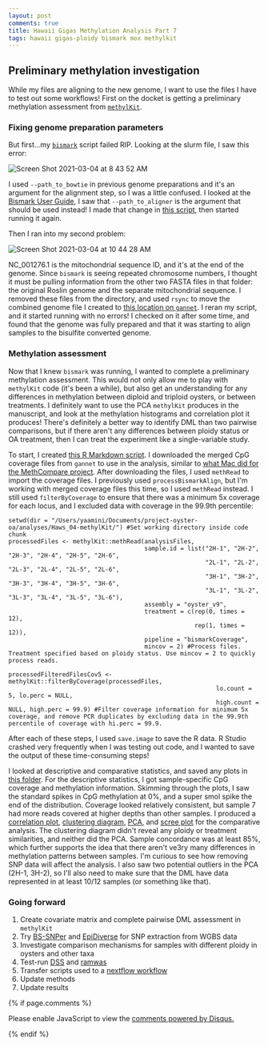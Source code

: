 ```yaml
---
layout: post
comments: true
title: Hawaii Gigas Methylation Analysis Part 7
tags: hawaii gigas-ploidy bismark mox methylkit
---
```


## Preliminary methylation investigation

While my files are aligning to the new genome, I want to use the files I have to test out some workflows! First on the docket is getting a preliminary methylation assessment from [`methylKit`](https://bioconductor.org/packages/release/bioc/vignettes/methylKit/inst/doc/methylKit.html).

### Fixing genome preparation parameters

But first...my [`bismark`](https://github.com/FelixKrueger/Bismark) script failed RIP. Looking at the slurm file, I saw this error:

![Screen Shot 2021-03-04 at 8 43 52 AM](https://user-images.githubusercontent.com/22335838/110013468-828c2400-7cd6-11eb-9554-b9402ab98e49.png)

I used `--path_to_bowtie` in previous genome preparations and it's an argument for the alignment step, so I was a little confused. I looked at the [Bismark User Guide](https://rawgit.com/FelixKrueger/Bismark/master/Docs/Bismark_User_Guide.html#i-bismark-genome-preparation), I saw that `--path_to_aligner` is the argument that should be used instead! I made that change in [this script](https://github.com/RobertsLab/project-oyster-oa/blob/master/code/Haws/03-bismark-roslin.sh), then started running it again.

Then I ran into my second problem:

![Screen Shot 2021-03-04 at 10 44 28 AM](https://user-images.githubusercontent.com/22335838/110013545-9b94d500-7cd6-11eb-8d05-c9bf2949f48e.png)

NC_001276.1 is the mitochondrial sequence ID, and it's at the end of the genome. Since `bismark` is seeing repeated chromosome numbers, I thought it must be pulling information from the other two FASTA files in that folder: the original Roslin genome and the separate mitochondrial sequence. I removed these files from the directory, and used `rsync` to move the combined genome file I created to [this location on `gannet`](https://gannet.fish.washington.edu/spartina/project-oyster-oa/Haws/data/cgigas_uk_roslin_v1_genomic-mito.fa). I reran my script, and it started running with no errors! I checked on it after some time, and found that the genome was fully prepared and that it was starting to align samples to the bisulfite converted genome.

### Methylation assessment

Now that I knew `bismark` was running, I wanted to complete a preliminary methylation assessment. This would not only allow me to play with `methylKit` code (it's been a while), but also get an understanding for any differences in methylation between diploid and triploid oysters, or between treatments. I definitely want to use the PCA `methylKit` produces in the manuscript, and look at the methylation histograms and correlation plot it produces! There's definitely a better way to identify DML than two pairwise comparisons, but if there aren't any differences between ploidy status or OA treatment, then I can treat the experiment like a single-variable study.

To start, I created [this R Markdown script](https://github.com/RobertsLab/project-oyster-oa/tree/master/code/Haws/04-methylKit.Rmd). I downloaded the merged CpG coverage files from `gannet` to use in the analysis, similar to [what Mac did for the MethCompare project](https://github.com/hputnam/Meth_Compare/blob/master/code/MethCompare_methylKit_analysis.R). After downloading the files, I used `methRead` to import the coverage files. I previously used `processBismarkAlign`, but I'm working with merged coverage files this time, so I used `methRead` instead. I still used `filterByCoverage` to ensure that there was a minimum 5x coverage for each locus, and I excluded data with coverage in the 99.9th percentile:

```{r}
setwd(dir = "/Users/yaamini/Documents/project-oyster-oa/analyses/Haws_04-methylKit/") #Set working directory inside code chunk
processedFiles <- methylKit::methRead(analysisFiles,
                                      sample.id = list("2H-1", "2H-2", "2H-3", "2H-4", "2H-5", "2H-6",
                                                       "2L-1", "2L-2", "2L-3", "2L-4", "2L-5", "2L-6",
                                                       "3H-1", "3H-2", "3H-3", "3H-4", "3H-5", "3H-6",
                                                       "3L-1", "3L-2", "3L-3", "3L-4", "3L-5", "3L-6"),
                                      assembly = "oyster_v9",
                                      treatment = c(rep(0, times = 12),
                                                    rep(1, times = 12)),
                                      pipeline = "bismarkCoverage",
                                      mincov = 2) #Process files. Treatment specified based on ploidy status. Use mincov = 2 to quickly process reads.
```

```{r}
processedFilteredFilesCov5 <- methylKit::filterByCoverage(processedFiles,
                                                          lo.count = 5, lo.perc = NULL,
                                                          high.count = NULL, high.perc = 99.9) #Filter coverage information for minimum 5x coverage, and remove PCR duplicates by excluding data in the 99.9th percentile of coverage with hi.perc = 99.9.
```

After each of these steps, I used `save.image` to save the R data. R Studio crashed very frequently when I was testing out code, and I wanted to save the output of these time-consuming steps!

I looked at descriptive and comparative statistics, and saved any plots in [this folder](https://github.com/RobertsLab/project-oyster-oa/tree/master/analyses/Haws_04-methylKit/general-stats). For the descriptive statistics, I got sample-specific CpG coverage and methylation information. Skimming through the plots, I saw the standard spikes in CpG methylation at 0%, and a super smol spike the end of the distribution. Coverage looked relatively consistent, but sample 7 had more reads covered at higher depths than other samples. I produced a [correlation plot](https://github.com/RobertsLab/project-oyster-oa/blob/master/analyses/Haws_04-methylKit/general-stats/Full-Sample-Pearson-Correlation-Plot-FilteredCov5Destrand.jpeg), [clustering diagram](https://github.com/RobertsLab/project-oyster-oa/blob/master/analyses/Haws_04-methylKit/general-stats/Full-Sample-CpG-Methylation-Clustering-FilteredCov5Destrand.jpeg), [PCA](https://github.com/RobertsLab/project-oyster-oa/blob/master/analyses/Haws_04-methylKit/general-stats/Full-Sample-Methylation-PCA-FilteredCov5Destrand.jpeg), and [scree plot](https://github.com/RobertsLab/project-oyster-oa/blob/master/analyses/Haws_04-methylKit/general-stats/Full-Sample-Methylation-Screeplot-FilteredCov5Destrand.jpeg) for the comparative analysis. The clustering diagram didn't reveal any ploidy or treatment similarities, and neither did the PCA. Sample concordance was at least 85%, which further supports the idea that there aren't ve3ry many differences in methylation patterns between samples. I'm curious to see how removing SNP data will affect the analysis. I also saw two potential outliers in the PCA (2H-1, 3H-2), so I'll also need to make sure that the DML have data represented in at least 10/12 samples (or something like that).

### Going forward

1. Create covariate matrix and complete pairwise DML assessment in `methylKit`
1. Try [BS-SNPer](https://github.com/hellbelly/BS-Snper) and [EpiDiverse](https://github.com/EpiDiverse/snp) for SNP extraction from WGBS data
5. Investigate comparison mechanisms for samples with different ploidy in oysters and other taxa
4. Test-run [DSS](http://bioconductor.org/packages/release/bioc/vignettes/DSS/inst/doc/DSS.html#34_DMLDMR_detection_from_general_experimental_design) and [ramwas](https://bioconductor.org/packages/release/bioc/html/ramwas.html)
5. Transfer scripts used to a [nextflow workflow](https://github.com/nextflow-io/nextflow)
6. Update methods
7. Update results

{% if page.comments %}

<div id="disqus_thread"></div>
<script>

/**
*  RECOMMENDED CONFIGURATION VARIABLES: EDIT AND UNCOMMENT THE SECTION BELOW TO INSERT DYNAMIC VALUES FROM YOUR PLATFORM OR CMS.
*  LEARN WHY DEFINING THESE VARIABLES IS IMPORTANT: https://disqus.com/admin/universalcode/#configuration-variables*/
/*
var disqus_config = function () {
this.page.url = PAGE_URL;  // Replace PAGE_URL with your page's canonical URL variable
this.page.identifier = PAGE_IDENTIFIER; // Replace PAGE_IDENTIFIER with your page's unique identifier variable
};
*/
(function() { // DON'T EDIT BELOW THIS LINE
var d = document, s = d.createElement('script');
s.src = 'https://the-responsible-grad-student.disqus.com/embed.js';
s.setAttribute('data-timestamp', +new Date());
(d.head || d.body).appendChild(s);
})();
</script>
<noscript>Please enable JavaScript to view the <a href="https://disqus.com/?ref_noscript">comments powered by Disqus.</a></noscript>

{% endif %}

<script id="dsq-count-scr" src="//the-responsible-grad-student.disqus.com/count.js" async></script>
